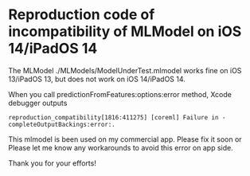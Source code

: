 # Reproduction code of incompatibility of MLModel on iOS 14/iPadOS 14

The MLModel ./MLModels/ModelUnderTest.mlmodel works fine on iOS 13/iPadOS 13, but does not work on iOS 14/iPadOS 14.

When you call predictionFromFeatures:options:error method, Xcode debugger outputs

    reproduction_compatibility[1816:411275] [coreml] Failure in -completeOutputBackings:error:.

This mlmodel is been used on my commercial app.
Please fix it soon or Please let me know any workarounds to avoid this error on app side.

Thank you for your efforts!